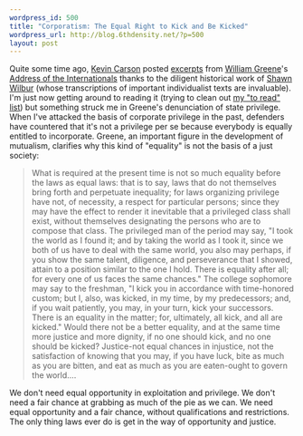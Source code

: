 ```yaml
--- 
wordpress_id: 500
title: "Corporatism: The Equal Right to Kick and Be Kicked"
wordpress_url: http://blog.6thdensity.net/?p=500
layout: post
---
```

Quite some time ago, <a href="http://mutualist.blogspot.com">Kevin Carson</a> posted <a href="http://mutualist.blogspot.com/2006/06/william-greene-individualist.html">excerpts</a> from <a href="http://en.wikipedia.org/wiki/William_Batchelder_Greene">William Greene</a>'s <a href="http://libertarian-labyrinth.org/greene/internationaladdress.pdf">Address of the Internationals</a> thanks to the diligent historical work of <a href="http://libertarian-labyrinth.blogspot.com/">Shawn Wilbur</a> (whose transcriptions of important individualist texts are invaluable).  I'm just now getting around to reading it (trying to clean out <a href="http://del.icio.us/jeremy6d/toread?setcount=100">my "to read" list</a>) but something struck me in Greene's denunciation of state privilege.  When I've attacked the basis of corporate privilege in the past, defenders have countered that it's not a privilege per se because everybody is equally entitled to incorporate.  Greene, an important figure in the development of mutualism, clarifies why this kind of "equality" is not the basis of a just society:
<blockquote>What is required at the present time is not so much equality before the laws as equal laws: that is to say, laws that do not themselves bring forth and perpetuate inequality; for laws organizing privilege have not, of necessity, a respect for particular persons; since they may have the effect to render it inevitable that a privileged class shall exist, without themselves designating the persons who are to compose that class. The privileged man of the period may say, "I took the world as I found it; and by taking the world as I took it, since we both of us have to deal with the same world, you also may perhaps, if you show the same talent, diligence, and perseverance that I showed, attain to a position similar to the one I hold. There is equality after all; for every one of us faces the same chances." The college sophomore may say to the freshman, "I kick you in accordance with time-honored custom; but I, also, was kicked, in my time, by my predecessors; and, if you wait patiently, you may, in your turn, kick your successors. There is an equality in the matter; for, ultimately, all kick, and all are kicked." Would there not be a better equality, and at the same time more justice and more dignity, if no one should kick, and no one should be kicked? Justice-not equal chances in injustice, not the satisfaction of knowing that you may, if you have luck, bite as much as you are bitten, and eat as much as you are eaten-ought to govern the world....</blockquote>
We don't need equal opportunity in exploitation and privilege.  We don't need a fair chance at grabbing as much of the pie as we can.  We need equal opportunity and a fair chance, without qualifications and restrictions.  The only thing laws ever do is get in the way of opportunity and justice.
